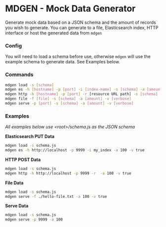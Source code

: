# MDGEN - Mock Data Generator

Generate mock data based on a JSON schema and the amount of records you wish to generate.  You can generate to a file, Elasticsearch index, HTTP interface or host the generated data from `mdgen`

### Config
You will need to load a schema before use, otherwise `mdgen` will use the example schema to generate data.
See Examples below.

### Commands
```bash
mdgen load -s [schema]
mdgen es -h [hostname] -p [port] -i [index-name] -s [schema] -a [amount] -v [verbose]
mdgen http -h [hostname] -p [port] -r [resource URL path] -s [schema] -a [amount] -v [verbose]
mdgen file -f [file] -s [schema] -a [amount] -v [verbose]
mdgen serve -p [port] -s [schema] -a [amount] -v [verbose]
```

### Examples
_All examples below use \<root\>/schema.js as the JSON schema_

**Elasticsearch PUT Data**
```bash
mdgen load -s schema.js
mdgen es -h http://localhost -p 9999 -i my_index -a 100 -v true
```

**HTTP POST Data**
```bash
mdgen load -s schema.js
mdgen http -h http://localhost -p 9999 -r  -a 100 -v true
```

**File Data**
```bash
mdgen load -s schema.js
mdgen serve -f ./hello-file.txt -a 100 -v true
```

**Serve Data**
```bash
mdgen load -s schema.js
mdgen serve -p 9999 -a 100
```